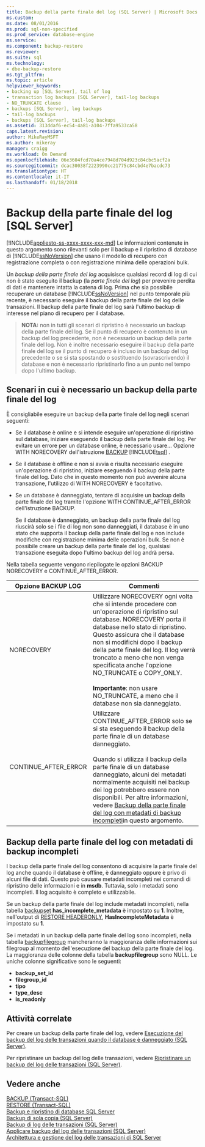 ```yaml
---
title: Backup della parte finale del log (SQL Server) | Microsoft Docs
ms.custom: 
ms.date: 08/01/2016
ms.prod: sql-non-specified
ms.prod_service: database-engine
ms.service: 
ms.component: backup-restore
ms.reviewer: 
ms.suite: sql
ms.technology:
- dbe-backup-restore
ms.tgt_pltfrm: 
ms.topic: article
helpviewer_keywords:
- backing up [SQL Server], tail of log
- transaction log backups [SQL Server], tail-log backups
- NO_TRUNCATE clause
- backups [SQL Server], log backups
- tail-log backups
- backups [SQL Server], tail-log backups
ms.assetid: 313ddaf6-ec54-4a81-a104-7ffa9533ca58
caps.latest.revision: 
author: MikeRayMSFT
ms.author: mikeray
manager: craigg
ms.workload: On Demand
ms.openlocfilehash: 06e3604fcd70a4ce7948d704d923c84cbc5acf2a
ms.sourcegitcommit: dcac30038f2223990cc21775c84cbd4e7bacdc73
ms.translationtype: HT
ms.contentlocale: it-IT
ms.lasthandoff: 01/18/2018
---
```

# <a name="tail-log-backups-sql-server"></a>Backup della parte finale del log [SQL Server]
[!INCLUDE[appliesto-ss-xxxx-xxxx-xxx-md](../../includes/appliesto-ss-xxxx-xxxx-xxx-md.md)] Le informazioni contenute in questo argomento sono rilevanti solo per il backup e il ripristino di database di [!INCLUDE[ssNoVersion](../../includes/ssnoversion-md.md)] che usano il modello di recupero con registrazione completa o con registrazione minima delle operazioni bulk.  
  
 Un *backup della parte finale del log* acquisisce qualsiasi record di log di cui non è stato eseguito il backup (la *parte finale del log*) per prevenire perdita di dati e mantenere intatta la catena di log. Prima che sia possibile recuperare un database [!INCLUDE[ssNoVersion](../../includes/ssnoversion-md.md)] nel punto temporale più recente, è necessario eseguire il backup della parte finale del log delle transazioni. Il backup della parte finale del log sarà l'ultimo backup di interesse nel piano di recupero per il database.  
  
> **NOTA:** non in tutti gli scenari di ripristino è necessario un backup della parte finale del log. Se il punto di recupero è contenuto in un backup del log precedente, non è necessario un backup della parte finale del log. Non è inoltre necessario eseguire il backup della parte finale del log se il punto di recupero è incluso in un backup del log precedente o se si sta spostando o sostituendo (sovrascrivendo) il database e non è necessario ripristinarlo fino a un punto nel tempo dopo l'ultimo backup.  
  
   ##  <a name="TailLogScenarios"></a> Scenari in cui è necessario un backup della parte finale del log  
 È consigliabile eseguire un backup della parte finale del log negli scenari seguenti:  
  
-   Se il database è online e si intende eseguire un'operazione di ripristino sul database, iniziare eseguendo il backup della parte finale del log. Per evitare un errore per un database online, è necessario usare... Opzione WITH NORECOVERY dell'istruzione [BACKUP](../../t-sql/statements/backup-transact-sql.md) [!INCLUDE[tsql](../../includes/tsql-md.md)] .  
  
-   Se il database è offline e non si avvia e risulta necessario eseguire un'operazione di ripristino, iniziare eseguendo il backup della parte finale del log. Dato che in questo momento non può avvenire alcuna transazione, l'utilizzo di WITH NORECOVERY è facoltativo.  
  
-   Se un database è danneggiato, tentare di acquisire un backup della parte finale del log tramite l'opzione WITH CONTINUE_AFTER_ERROR dell'istruzione BACKUP.  
  
     Se il database è danneggiato, un backup della parte finale del log riuscirà solo se i file di log non sono danneggiati, il database è in uno stato che supporta il backup della parte finale del log e non include modifiche con registrazione minima delle operazioni bulk. Se non è possibile creare un backup della parte finale del log, qualsiasi transazione eseguita dopo l'ultimo backup del log andrà persa.  
  
 Nella tabella seguente vengono riepilogate le opzioni BACKUP NORECOVERY e CONTINUE_AFTER_ERROR.  
  
|Opzione BACKUP LOG|Commenti|  
|-----------------------|--------------|  
|NORECOVERY|Utilizzare NORECOVERY ogni volta che si intende procedere con un'operazione di ripristino sul database. NORECOVERY porta il database nello stato di ripristino. Questo assicura che il database non si modifichi dopo il backup della parte finale del log. Il log verrà troncato a meno che non venga specificata anche l'opzione NO_TRUNCATE o COPY_ONLY.<br /><br /> **Importante**: non usare NO_TRUNCATE, a meno che il database non sia danneggiato.|  
|CONTINUE_AFTER_ERROR|Utilizzare CONTINUE_AFTER_ERROR solo se si sta eseguendo il backup della parte finale di un database danneggiato.<br /><br /> Quando si utilizza il backup della parte finale di un database danneggiato, alcuni dei metadati normalmente acquisiti nei backup dei log potrebbero essere non disponibili. Per altre informazioni, vedere [Backup della parte finale del log con metadati di backup incompleti](#IncompleteMetadata)in questo argomento.|  
  
##  <a name="IncompleteMetadata"></a> Backup della parte finale del log con metadati di backup incompleti  
 I backup della parte finale del log consentono di acquisire la parte finale del log anche quando il database è offline, è danneggiato oppure è privo di alcuni file di dati. Questo può causare metadati incompleti nei comandi di ripristino delle informazioni e in **msdb**. Tuttavia, solo i metadati sono incompleti. Il log acquisito è completo e utilizzabile.  
  
 Se un backup della parte finale del log include metadati incompleti, nella tabella [backupset](../../relational-databases/system-tables/backupset-transact-sql.md) **has_incomplete_metadata** è impostato su **1**. Inoltre, nell'output di [RESTORE HEADERONLY](../../t-sql/statements/restore-statements-headeronly-transact-sql.md), **HasIncompleteMetadata** è impostato su **1**.  
  
 Se i metadati in un backup della parte finale del log sono incompleti, nella tabella [backupfilegroup](../../relational-databases/system-tables/backupfilegroup-transact-sql.md) mancheranno la maggioranza delle informazioni sui filegroup al momento dell'esecuzione del backup della parte finale del log. La maggioranza delle colonne della tabella **backupfilegroup** sono NULL. Le uniche colonne significative sono le seguenti:  
  
-   **backup_set_id**  
-   **filegroup_id**  
-   **tipo**  
-   **type_desc**  
-   **is_readonly**  
  
##  <a name="RelatedTasks"></a> Attività correlate  
 Per creare un backup della parte finale del log, vedere [Esecuzione del backup del log delle transazioni quando il database è danneggiato &#40;SQL Server&#41;](../../relational-databases/backup-restore/back-up-the-transaction-log-when-the-database-is-damaged-sql-server.md).  
  
 Per ripristinare un backup del log delle transazioni, vedere [Ripristinare un backup del log delle transazioni &#40;SQL Server&#41;](../../relational-databases/backup-restore/restore-a-transaction-log-backup-sql-server.md).  
    
## <a name="see-also"></a>Vedere anche  
 [BACKUP &#40;Transact-SQL&#41;](../../t-sql/statements/backup-transact-sql.md)   
 [RESTORE &#40;Transact-SQL&#41;](../../t-sql/statements/restore-statements-transact-sql.md)   
 [Backup e ripristino di database SQL Server](../../relational-databases/backup-restore/back-up-and-restore-of-sql-server-databases.md)   
 [Backup di sola copia &#40;SQL Server&#41;](../../relational-databases/backup-restore/copy-only-backups-sql-server.md)   
 [Backup di log delle transazioni &#40;SQL Server&#41;](../../relational-databases/backup-restore/transaction-log-backups-sql-server.md)   
 [Applicare backup del log delle transazioni &#40;SQL Server&#41;](../../relational-databases/backup-restore/apply-transaction-log-backups-sql-server.md)    
 [Architettura e gestione del log delle transazioni di SQL Server](../../relational-databases/sql-server-transaction-log-architecture-and-management-guide.md)
  
